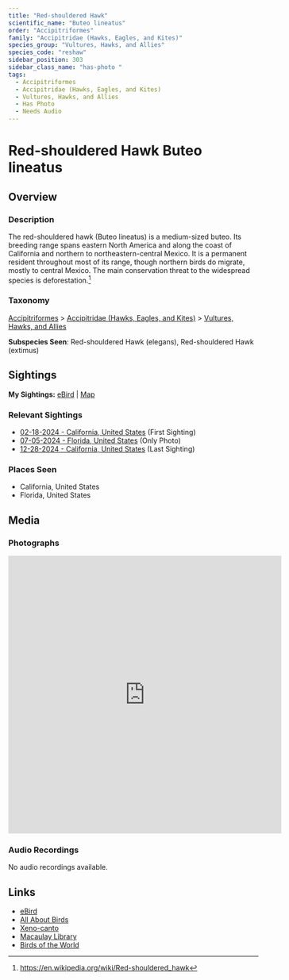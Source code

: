```yaml
---
title: "Red-shouldered Hawk"
scientific_name: "Buteo lineatus"
order: "Accipitriformes"
family: "Accipitridae (Hawks, Eagles, and Kites)"
species_group: "Vultures, Hawks, and Allies"
species_code: "reshaw"
sidebar_position: 303
sidebar_class_name: "has-photo "
tags: 
  - Accipitriformes
  - Accipitridae (Hawks, Eagles, and Kites)
  - Vultures, Hawks, and Allies
  - Has Photo
  - Needs Audio
---
```


# Red-shouldered Hawk <span className='sci_name'>Buteo lineatus</span>

## Overview

### Description
The red-shouldered hawk (Buteo lineatus) is a medium-sized buteo. Its breeding range spans eastern North America and along the coast of California and northern to northeastern-central Mexico. It is a permanent resident throughout most of its range, though northern birds do migrate, mostly to central Mexico. The main conservation threat to the widespread species is deforestation.[^1]

[^1]: https://en.wikipedia.org/wiki/Red-shouldered_hawk

### Taxonomy
[Accipitriformes](/tags/accipitriformes) > [Accipitridae (Hawks, Eagles, and Kites)](/tags/accipitridae-hawks-eagles-and-kites) > [Vultures, Hawks, and Allies](/tags/vultures-hawks-and-allies)

**Subspecies Seen**: Red-shouldered Hawk (elegans), Red-shouldered Hawk (extimus)


## Sightings

**My Sightings:** [eBird](https://ebird.org/lifelist?r=world&time=life&spp=reshaw) | [Map](/map?species_code=reshaw)

### Relevant Sightings

* [02-18-2024 - California, United States](https://ebird.org/checklist/S162086255) (First Sighting)
* [07-05-2024 - Florida, United States](https://ebird.org/checklist/S185489786) (Only Photo)
* [12-28-2024 - California, United States](https://ebird.org/checklist/S206912314) (Last Sighting)

### Places Seen

* California, United States
* Florida, United States



## Media
### Photographs
<iframe src="https://macaulaylibrary.org/asset/627868402/embed" width="550" height="560" frameborder="0" allowfullscreen></iframe>

### Audio Recordings
No audio recordings available.

## Links
* [eBird](https://ebird.org/species/reshaw) 
* [All About Birds](https://www.allaboutbirds.org/guide/reshaw) 
* [Xeno-canto](https://www.xeno-canto.org/species/buteo-lineatus) 
* [Macaulay Library](https://search.macaulaylibrary.org/catalog?taxonCode=reshaw&sort=rating_rank_desc)
* [Birds of the World](https://birdsoftheworld.org/bow/species/reshaw)
